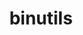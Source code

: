 ---
title: "binutils"
layout: cache
categories: [package, v0.20.0]
meta: {"versions": ["2.33.1", "2.40"], "compilers": ["gcc@=11.1.0", "gcc@=11.3.0"], "oss": ["ubuntu20.04", "ubuntu22.04"], "platforms": ["linux"], "targets": ["ppc64le", "x86_64", "x86_64_v3"], "stacks": ["e4s", "e4s-oneapi", "e4s-power", "ml-linux-x86_64-cpu", "ml-linux-x86_64-cuda", "ml-linux-x86_64-rocm", "root"], "num_specs": 4, "num_specs_by_stack": {"e4s-power": 1, "root": 4, "e4s-oneapi": 1, "e4s": 1, "ml-linux-x86_64-cpu": 1, "ml-linux-x86_64-cuda": 1, "ml-linux-x86_64-rocm": 1}}
spec_details: [{"hash": "p2kzshaigy5d624wfnqjpqcfazuns6xt", "compiler": "gcc@=11.1.0", "versions": ["2.40"], "os": "ubuntu20.04", "platform": "linux", "target": "ppc64le", "variants": ["build_system=autotools", "compress_debug_sections=zlib", "~gas", "+gold", "~gprofng", "+headers", "~interwork", "+ld", "+libiberty", "libs=shared,static", "~lto", "~nls", "~pgo", "+plugins"], "stacks": ["e4s-power", "root"], "size": "-", "tarball": "https://binaries.spack.io/releases/v0.20.0/build_cache/linux-ubuntu20.04-ppc64le/gcc-11.1.0/binutils-2.40/linux-ubuntu20.04-ppc64le-gcc-11.1.0-binutils-2.40-p2kzshaigy5d624wfnqjpqcfazuns6xt.spack"}, {"hash": "khhfg3gxxp6bjshqlstuegnctahajlf2", "compiler": "gcc@=11.1.0", "versions": ["2.33.1"], "os": "ubuntu20.04", "platform": "linux", "target": "x86_64", "variants": ["build_system=autotools", "compress_debug_sections=zlib", "~gas", "+gold", "+headers", "~interwork", "+ld", "+libiberty", "libs=shared,static", "~lto", "~nls", "+plugins"], "stacks": ["root", "e4s-oneapi"], "size": "-", "tarball": "https://binaries.spack.io/releases/v0.20.0/build_cache/linux-ubuntu20.04-x86_64/gcc-11.1.0/binutils-2.33.1/linux-ubuntu20.04-x86_64-gcc-11.1.0-binutils-2.33.1-khhfg3gxxp6bjshqlstuegnctahajlf2.spack"}, {"hash": "cv7iqdtwj7ns22o6edtuwy54gbfmczdw", "compiler": "gcc@=11.1.0", "versions": ["2.40"], "os": "ubuntu20.04", "platform": "linux", "target": "x86_64_v3", "variants": ["build_system=autotools", "compress_debug_sections=zlib", "~gas", "+gold", "~gprofng", "+headers", "~interwork", "+ld", "+libiberty", "libs=shared,static", "~lto", "~nls", "~pgo", "+plugins"], "stacks": ["e4s", "root"], "size": "-", "tarball": "https://binaries.spack.io/releases/v0.20.0/build_cache/linux-ubuntu20.04-x86_64_v3/gcc-11.1.0/binutils-2.40/linux-ubuntu20.04-x86_64_v3-gcc-11.1.0-binutils-2.40-cv7iqdtwj7ns22o6edtuwy54gbfmczdw.spack"}, {"hash": "wg7cd6d53mzq3q3eyyjbgovraijj3k7g", "compiler": "gcc@=11.3.0", "versions": ["2.40"], "os": "ubuntu22.04", "platform": "linux", "target": "x86_64_v3", "variants": ["build_system=autotools", "compress_debug_sections=zlib", "~gas", "+gold", "~gprofng", "+headers", "~interwork", "+ld", "~libiberty", "libs=shared,static", "~lto", "~nls", "~pgo", "+plugins"], "stacks": ["ml-linux-x86_64-cpu", "root", "ml-linux-x86_64-cuda", "ml-linux-x86_64-rocm"], "size": "-", "tarball": "https://binaries.spack.io/releases/v0.20.0/build_cache/linux-ubuntu22.04-x86_64_v3/gcc-11.3.0/binutils-2.40/linux-ubuntu22.04-x86_64_v3-gcc-11.3.0-binutils-2.40-wg7cd6d53mzq3q3eyyjbgovraijj3k7g.spack"}]
---